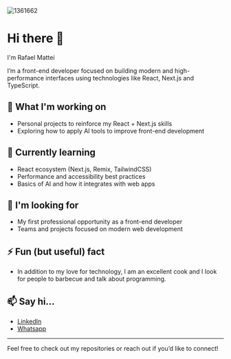 ![1361662](https://github.com/user-attachments/assets/bb4ef8ff-892a-49a8-bdb5-c6fbbca14083)

# Hi there 👋  
I'm Rafael Mattei

I’m a front-end developer focused on building modern and high-performance interfaces using technologies like React, Next.js and TypeScript.  

## 🚀 What I'm working on
- Personal projects to reinforce my React + Next.js skills
- Exploring how to apply AI tools to improve front-end development

## 🌱 Currently learning
- React ecosystem (Next.js, Remix, TailwindCSS)
- Performance and accessibility best practices
- Basics of AI and how it integrates with web apps

## 🤝 I'm looking for
- My first professional opportunity as a front-end developer
- Teams and projects focused on modern web development

## ⚡ Fun (but useful) fact
- In addition to my love for technology, I am an excellent cook and I look for people to barbecue and talk about programming.

## 📫 Say hi...
- [LinkedIn](https://www.linkedin.com/in/rafaelrmattei)
- [Whatsapp](https://wa.me/5541988362556)
  
---

Feel free to check out my repositories or reach out if you’d like to connect!
